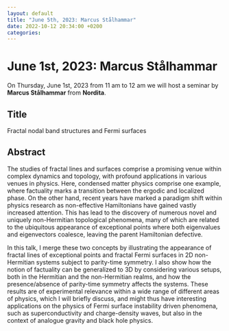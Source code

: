 ```yaml
---
layout: default
title: "June 5th, 2023: Marcus Stålhammar"
date: 2022-10-12 20:34:00 +0200
categories:
---
```


# June 1st, 2023: Marcus Stålhammar

On Thursday, June 1st, 2023 from 11 am to 12 am we will host a seminar by **Marcus Stålhammar** from **Nordita**. 

## Title

Fractal nodal band structures and Fermi surfaces

## Abstract 

The studies of fractal lines and surfaces comprise a promising venue within complex dynamics and topology, with profound applications in various venues in physics. Here, condensed matter physics comprise one example, where factuality marks a transition between the ergodic and localized phase. On the other hand, recent years have marked a paradigm shift within physics research as non-effective Hamiltonians have gained vastly increased attention. This has lead to the discovery of numerous novel and uniquely non-Hermitian topological phenomena, many of which are related to the ubiquitous appearance of exceptional points where both eigenvalues and eigenvectors coalesce, leaving the parent Hamiltonian defective.

In this talk, I merge these two concepts by illustrating the appearance of fractal lines of exceptional points and fractal Fermi surfaces in 2D non-Hermitian systems subject to parity-time symmetry. I also show how the notion of factuality can be generalized to 3D by considering various setups, both in the Hermitian and the non-Hermitian realms, and how the presence/absence of parity-time symmetry affects the systems. These results are of experimental relevance within a wide range of different areas of physics, which I will briefly discuss, and might thus have interesting applications on the physics of Fermi surface instability driven phenomena, such as superconductivity and charge-density waves, but also in the context of analogue gravity and black hole physics.




